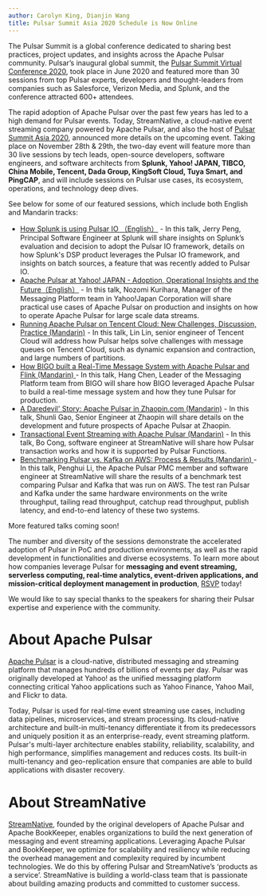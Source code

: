 ```yaml
---
author: Carolyn King, Dianjin Wang 
title: Pulsar Summit Asia 2020 Schedule is Now Online
---
```


The Pulsar Summit is a global conference dedicated to sharing best practices, project updates, and insights across the Apache Pulsar community. Pulsar’s inaugural global summit, the [Pulsar Summit Virtual Conference 2020](https://pulsar-summit.org/en/event/virtual-conference-2020), took place in June 2020 and featured more than 30 sessions from top Pulsar experts, developers and thought-leaders from companies such as Salesforce, Verizon Media, and Splunk, and the conference attracted 600+ attendees. 

The rapid adoption of Apache Pulsar over the past few years has led to a high demand for Pulsar events. Today, StreamNative, a cloud-native event streaming company powered by Apache Pulsar, and also the host of [Pulsar Summit Asia 2020](https://pulsar-summit.org/en/event/asia-2020), announced more details on the upcoming event. Taking place on November 28th & 29th, the two-day event will feature more than 30 live sessions by tech leads, open-source developers, software engineers, and software architects from **Splunk, Yahoo! JAPAN, TIBCO, China Mobile, Tencent, Dada Group, KingSoft Cloud, Tuya Smart, and PingCAP**, and will include sessions on Pulsar use cases, its ecosystem, operations, and technology deep dives. 

See below for some of our featured sessions, which include both English and Mandarin tracks:
- [How Splunk is using Pulsar IO （English）](https://pulsar-summit.org/en/event/asia-2020/sessions/how-splunk-is-using-pulsar-io) - In this talk, Jerry Peng, Principal Software Engineer at Splunk will share insights on Splunk’s evaluation and decision to adopt the Pulsar IO framework, details on how Splunk's DSP product leverages the Pulsar IO framework, and insights on batch sources, a feature that was recently added to Pulsar IO.
- [Apache Pulsar at Yahoo! JAPAN - Adoption, Operational Insights and the Future（English）](https://pulsar-summit.org/en/event/asia-2020/sessions/apache–pulsar–at–yahoo–japan–adoption–operational–experiences–and–future) - In this talk, Nozomi Kurihara, Manager of the Messaging Platform team in Yahoo!Japan Corporation will share practical use cases of Apache Pulsar on production and insights on how to operate Apache Pulsar for large scale data streams.
- [Running Apache Pulsar on Tencent Cloud: New Challenges, Discussion, Practice (Mandarin)](https://pulsar-summit.org/en/event/asia-2020/sessions/running-apache-pulsar-on-tencent-cloud-new-challenges-discussion-practice) - In this talk, Lin Lin, senior engineer of Tencent Cloud will address how Pulsar helps solve challenges with message queues on Tencent Cloud, such as dynamic expansion and contraction, and large numbers of partitions.
- [How BIGO built a Real-Time Message System with Apache Pulsar and Flink (Mandarin) ](https://pulsar-summit.org/en/event/asia-2020/sessions/how-bigo-builds-real-time-message-system-with-apache-pulsar-and-flink) - In this talk, Hang Chen, Leader of the Messaging Platform team from BIGO will share how BIGO leveraged Apache Pulsar to build a real-time message system and how they tune Pulsar for production.
- [A Daredevil' Story: Apache Pulsar in Zhaopin.com (Mandarin)](https://pulsar-summit.org/en/event/asia-2020/sessions/a-daredevil-story-apache-pulsar-in-zhaopin-com) - In this talk, Shunli Gao, Senior Engineer at Zhaopin will share details on the development and future prospects of Apache Pulsar at Zhaopin.
- [Transactional Event Streaming with Apache Pulsar (Mandarin)](https://pulsar-summit.org/en/event/asia-2020/sessions/transactional-event-streaming-with-apache-pulsar) - In this talk, Bo Cong, software engineer at StreamNative will share how Pulsar transaction works and how it is supported by Pulsar Functions.
- [Benchmarking Pulsar vs. Kafka on AWS: Process & Results (Mandarin) ](https://pulsar-summit.org/en/event/asia-2020/sessions/benchmarking-pulsar-vs-kafka-on-aws-process-results) - In this talk, Penghui Li, the Apache Pulsar PMC member and software engineer at StreamNative will share the results of a benchmark test comparing Pulsar and Kafka that was run on AWS. The test ran Pulsar and Kafka under the same hardware environments on the write throughput, tailing read throughput, catchup read throughput, publish latency, and end-to-end latency of these two systems.

More featured talks coming soon!

The number and diversity of the sessions demonstrate the accelerated adoption of Pulsar in PoC and production environments, as well as the rapid development in functionalities and diverse ecosystems. To learn more about how companies leverage Pulsar for **messaging and event streaming, serverless computing, real-time analytics, event-driven applications, and mission-critical deployment management in production**, [RSVP](https://hopin.to/events/pulsar-summit-asia-2020) today!

We would like to say special thanks to the speakers for sharing their Pulsar expertise and experience with the community.


# About Apache Pulsar
[Apache Pulsar](https://pulsar.apache.org) is a cloud-native, distributed messaging and streaming platform that manages hundreds of billions of events per day. Pulsar was originally developed at Yahoo! as the unified messaging platform connecting critical Yahoo applications such as Yahoo Finance, Yahoo Mail, and Flickr to data. 

Today, Pulsar is used for real-time event streaming use cases, including data pipelines, microservices, and stream processing. Its cloud-native architecture and built-in multi-tenancy differentiate it from its predecessors and uniquely position it as an enterprise-ready, event streaming platform. Pulsar's multi-layer architecture enables stability, reliability, scalability, and high performance, simplifies management and reduces costs. Its built-in multi-tenancy and geo-replication ensure that companies are able to build applications with disaster recovery. 


# About StreamNative
[StreamNative](https://streamnative.io), founded by the original developers of Apache Pulsar and Apache BookKeeper, enables organizations to build the next generation of messaging and event streaming applications. Leveraging Apache Pulsar and BookKeeper, we optimize for scalability and resiliency while reducing the overhead management and complexity required by incumbent technologies. We do this by offering Pulsar and StreamNative’s ‘products as a service’. StreamNative is building a world-class team that is passionate about building amazing products and committed to customer success.
